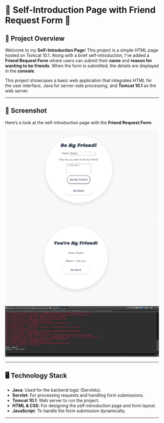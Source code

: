 # 🌟 Self-Introduction Page with Friend Request Form 🌟

## 👋 Project Overview

Welcome to my **Self-Introduction Page**! This project is a simple HTML page hosted on Tomcat 10.1. Along with a brief self-introduction, I've added a **Friend Request Form** where users can submit their **name** and **reason for wanting to be friends**. When the form is submitted, the details are displayed in the **console**.

This project showcases a basic web application that integrates HTML for the user interface, Java for server-side processing, and **Tomcat 10.1** as the web server.

---

## 📸 Screenshot

Here’s a look at the self-introduction page with the **Friend Request Form**:

![Self-Introduction Page 1](images/freind1.png)
![Self-Introduction Page 2](images/freind2.png)
![Self-Introduction Page 3](images/freind3.png)


---

## 🖥️ Technology Stack

- **Java**: Used for the backend logic (Servlets).
- **Servlet**: For processing requests and handling form submissions.
- **Tomcat 10.1**: Web server to run the project.
- **HTML & CSS**: For designing the self-introduction page and form layout.
- **JavaScript**: To handle the form submission dynamically.

---

